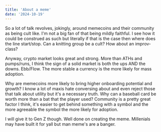 ```yaml
---
title: 'About a meme'
date: '2024-10-19'
---
```


So a lot of talk revolves, jokingly, around memecoins and their community as being cult like. I'm not a big fan of that being mildly faithful. I see how it could be construed as such but literally if that is the case then where does the line start/stop. Can a knitting group be a cult? How about an improv-class? 

Anyway, crypto market looks great and strong. More than ATHs and pumps/runs, I think the sign of a solid market is both the ups AND the downs. Ebb/Flow. The more stable a currency is the more likely for mass adoption.

Why are memecoins more likely to bring higher onboarding potential and growth? I know a lot of maxis hate conversing about and even reject those that talk about utility but it's a necessary truth. Why can a baseball card be worth more than a bat that the player used? Community is a pretty great factor I think, it's easier to get behind something with a symbol and the more agreeable the symbol the more likely for adoption. 

I will give it to Gen Z though. Well done on creating the meme. Millenials may have built it for yall but man meme's are a banger.